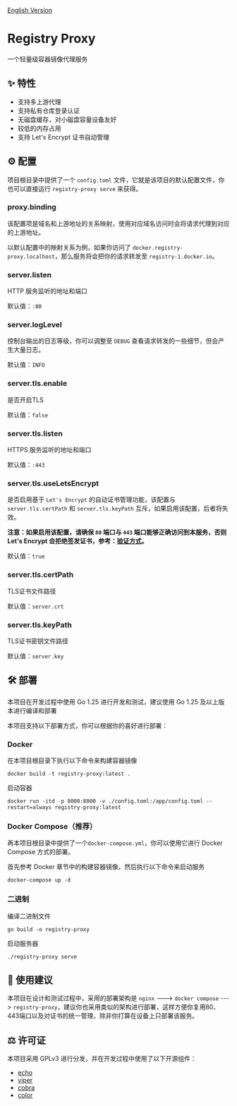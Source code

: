 [English Version](https://github.com/Samler-Lee/registry-proxy/blob/master/README_en.md)

# Registry Proxy

一个轻量级容器镜像代理服务

## ✨ 特性

- 支持多上游代理
- 支持私有仓库登录认证
- 无磁盘缓存，对小磁盘容量设备友好
- 较低的内存占用
- 支持 Let's Encrypt 证书自动管理

## ⚙️ 配置

项目根目录中提供了一个 `config.toml` 文件，它就是该项目的默认配置文件，你也可以直接运行 `registry-proxy serve` 来获得。

### proxy.binding

该配置项是域名和上游地址的关系映射，使用对应域名访问时会将请求代理到对应的上游地址。

以默认配置中的映射关系为例，如果你访问了 `docker.registry-proxy.localhost`，那么服务将会把你的请求转发至 `registry-1.docker.io`。

### server.listen

HTTP 服务监听的地址和端口

默认值：`:80`

### server.logLevel

控制台输出的日志等级，你可以调整至 `DEBUG` 查看请求转发的一些细节，但会产生大量日志。

默认值：`INFO`

### server.tls.enable

是否开启TLS

默认值：`false`

### server.tls.listen

HTTPS 服务监听的地址和端口

默认值：`:443`

### server.tls.useLetsEncrypt

是否启用基于 `Let's Encrypt` 的自动证书管理功能，该配置与 `server.tls.certPath` 和 `server.tls.keyPath` 互斥，如果启用该配置，后者将失效。

**注意：如果启用该配置，请确保 `80` 端口与 `443` 端口能够正确访问到本服务，否则 Let's Encrypt 会拒绝签发证书，参考：[验证方式](https://letsencrypt.org/zh-cn/docs/challenge-types/)。**

默认值：`true`

### server.tls.certPath

TLS证书文件路径

默认值：`server.crt`

### server.tls.keyPath

TLS证书密钥文件路径

默认值：`server.key`

## 🛠️ 部署

本项目在开发过程中使用 Go 1.25 进行开发和测试，建议使用 Go 1.25 及以上版本进行编译和部署

本项目支持以下部署方式，你可以根据你的喜好进行部署：

### Docker

在本项目根目录下执行以下命令来构建容器镜像
```shell
docker build -t registry-proxy:latest .
```

启动容器
```shell
docker run -itd -p 8000:8000 -v ./config.toml:/app/config.toml --restart=always registry-proxy:latest
```

### Docker Compose（推荐）

再本项目根目录中提供了一个`docker-compose.yml`，你可以使用它进行 Docker Compose 方式的部署。

首先参考 Docker 章节中的构建容器镜像，然后执行以下命令来启动服务
```shell
docker-compose up -d
```

### 二进制

编译二进制文件
```shell
go build -o registry-proxy
```

启动服务器
```shell
./registry-proxy serve
```

## 📖 使用建议

本项目在设计和测试过程中，采用的部署架构是 `nginx` ---> `docker compose` ---> `registry-proxy`，建议你也采用类似的架构进行部署，这样方便你复用80、443端口以及对证书的统一管理，除非你打算在设备上只部署该服务。

## ⚖️ 许可证

本项目采用 GPLv3 进行分发，并在开发过程中使用了以下开源组件：
- [echo](https://github.com/labstack/echo)
- [viper](https://github.com/spf13/viper)
- [cobra](https://github.com/spf13/cobra)
- [color](https://github.com/fatih/color)